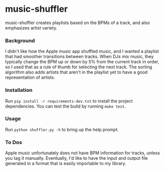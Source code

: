 # music-shuffler

music-shuffler creates playlists based on the BPMs of a track, and also emphasizes artist variety.

### Background
I didn't like how the Apple music app shuffled music, and I wanted a playlist that had smoother transitions between tracks. When DJs mix music, they typically change the BPM up or down by 5% from the current track in order, so I used that as a rule of thumb for selecting the next track. The sorting algorithm also adds artists that aren't in the playlist yet to have a good representation of artists.

### Installation
Run `pip install -r requirements-dev.txt` to install the project dependencies. You can test the build by running `make test`.

### Usage
Run `python shuffler.py -h` to bring up the help prompt.

### To Dos
Apple music unfortunately does not have BPM information for tracks, unless you tag it manually. Eventually, I'd like to have the input and output file generated in a format that is easily importable to my library.
